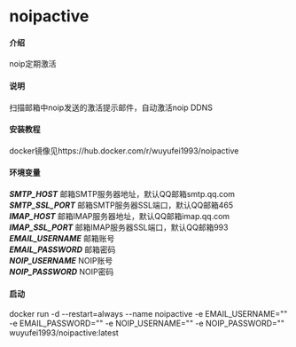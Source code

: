 # noipactive

#### 介绍
noip定期激活

#### 说明
扫描邮箱中noip发送的激活提示邮件，自动激活noip DDNS


#### 安装教程
docker镜像见https://hub.docker.com/r/wuyufei1993/noipactive  

#### 环境变量
___SMTP_HOST___ 邮箱SMTP服务器地址，默认QQ邮箱smtp.qq.com  
___SMTP_SSL_PORT___ 邮箱SMTP服务器SSL端口，默认QQ邮箱465  
___IMAP_HOST___ 邮箱IMAP服务器地址，默认QQ邮箱imap.qq.com  
___IMAP_SSL_PORT___ 邮箱IMAP服务器SSL端口，默认QQ邮箱993  
___EMAIL_USERNAME___ 邮箱账号  
___EMAIL_PASSWORD___ 邮箱密码  
___NOIP_USERNAME___ NOIP账号  
___NOIP_PASSWORD___ NOIP密码  

#### 启动
docker run -d --restart=always --name noipactive -e EMAIL_USERNAME="" -e EMAIL_PASSWORD="" -e NOIP_USERNAME="" -e NOIP_PASSWORD="" wuyufei1993/noipactive:latest


